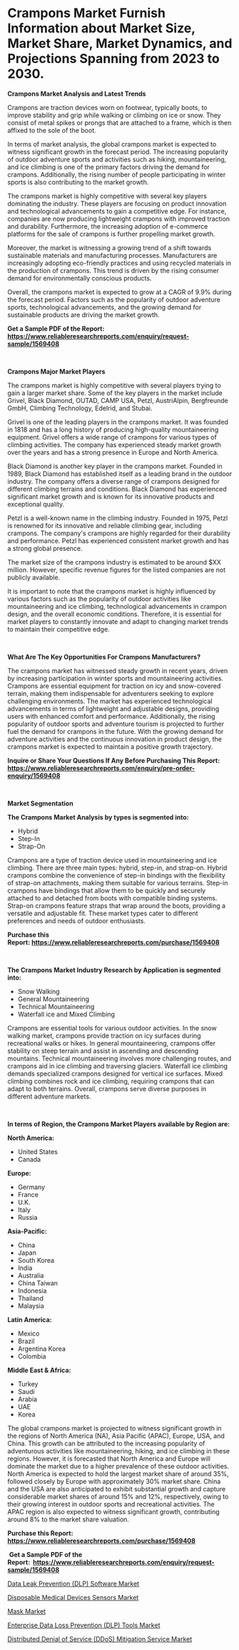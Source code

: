 <p><h1>Crampons Market Furnish Information about Market Size, Market Share, Market Dynamics, and Projections Spanning from 2023 to 2030.</h1></p><p><strong>Crampons Market Analysis and Latest Trends</strong></p>
<p><p>Crampons are traction devices worn on footwear, typically boots, to improve stability and grip while walking or climbing on ice or snow. They consist of metal spikes or prongs that are attached to a frame, which is then affixed to the sole of the boot.</p><p>In terms of market analysis, the global crampons market is expected to witness significant growth in the forecast period. The increasing popularity of outdoor adventure sports and activities such as hiking, mountaineering, and ice climbing is one of the primary factors driving the demand for crampons. Additionally, the rising number of people participating in winter sports is also contributing to the market growth.</p><p>The crampons market is highly competitive with several key players dominating the industry. These players are focusing on product innovation and technological advancements to gain a competitive edge. For instance, companies are now producing lightweight crampons with improved traction and durability. Furthermore, the increasing adoption of e-commerce platforms for the sale of crampons is further propelling market growth.</p><p>Moreover, the market is witnessing a growing trend of a shift towards sustainable materials and manufacturing processes. Manufacturers are increasingly adopting eco-friendly practices and using recycled materials in the production of crampons. This trend is driven by the rising consumer demand for environmentally conscious products.</p><p>Overall, the crampons market is expected to grow at a CAGR of 9.9% during the forecast period. Factors such as the popularity of outdoor adventure sports, technological advancements, and the growing demand for sustainable products are driving the market growth.</p></p>
<p><strong>Get a Sample PDF of the Report:&nbsp; <a href="https://www.reliableresearchreports.com/enquiry/request-sample/1569408">https://www.reliableresearchreports.com/enquiry/request-sample/1569408</a></strong></p>
<p>&nbsp;</p>
<p><strong>Crampons Major Market Players</strong></p>
<p><p>The crampons market is highly competitive with several players trying to gain a larger market share. Some of the key players in the market include Grivel, Black Diamond, OUTAD, CAMP USA, Petzl, AustriAlpin, Bergfreunde GmbH, Climbing Technology, Edelrid, and Stubai.</p><p>Grivel is one of the leading players in the crampons market. It was founded in 1818 and has a long history of producing high-quality mountaineering equipment. Grivel offers a wide range of crampons for various types of climbing activities. The company has experienced steady market growth over the years and has a strong presence in Europe and North America.</p><p>Black Diamond is another key player in the crampons market. Founded in 1989, Black Diamond has established itself as a leading brand in the outdoor industry. The company offers a diverse range of crampons designed for different climbing terrains and conditions. Black Diamond has experienced significant market growth and is known for its innovative products and exceptional quality.</p><p>Petzl is a well-known name in the climbing industry. Founded in 1975, Petzl is renowned for its innovative and reliable climbing gear, including crampons. The company's crampons are highly regarded for their durability and performance. Petzl has experienced consistent market growth and has a strong global presence.</p><p>The market size of the crampons industry is estimated to be around $XX million. However, specific revenue figures for the listed companies are not publicly available.</p><p>It is important to note that the crampons market is highly influenced by various factors such as the popularity of outdoor activities like mountaineering and ice climbing, technological advancements in crampon design, and the overall economic conditions. Therefore, it is essential for market players to constantly innovate and adapt to changing market trends to maintain their competitive edge.</p></p>
<p>&nbsp;</p>
<p><strong>What Are The Key Opportunities For Crampons Manufacturers?</strong></p>
<p><p>The crampons market has witnessed steady growth in recent years, driven by increasing participation in winter sports and mountaineering activities. Crampons are essential equipment for traction on icy and snow-covered terrain, making them indispensable for adventurers seeking to explore challenging environments. The market has experienced technological advancements in terms of lightweight and adjustable designs, providing users with enhanced comfort and performance. Additionally, the rising popularity of outdoor sports and adventure tourism is projected to further fuel the demand for crampons in the future. With the growing demand for adventure activities and the continuous innovation in product design, the crampons market is expected to maintain a positive growth trajectory.</p></p>
<p><strong>Inquire or Share Your Questions If Any Before Purchasing This Report: <a href="https://www.reliableresearchreports.com/enquiry/pre-order-enquiry/1569408">https://www.reliableresearchreports.com/enquiry/pre-order-enquiry/1569408</a></strong></p>
<p>&nbsp;</p>
<p><strong>Market Segmentation</strong></p>
<p><strong>The Crampons Market Analysis by types is segmented into:</strong></p>
<p><ul><li>Hybrid</li><li>Step-In</li><li>Strap-On</li></ul></p>
<p><p>Crampons are a type of traction device used in mountaineering and ice climbing. There are three main types: hybrid, step-in, and strap-on. Hybrid crampons combine the convenience of step-in bindings with the flexibility of strap-on attachments, making them suitable for various terrains. Step-in crampons have bindings that allow them to be quickly and securely attached to and detached from boots with compatible binding systems. Strap-on crampons feature straps that wrap around the boots, providing a versatile and adjustable fit. These market types cater to different preferences and needs of outdoor enthusiasts.</p></p>
<p><strong>Purchase this Report:&nbsp;<a href="https://www.reliableresearchreports.com/purchase/1569408">https://www.reliableresearchreports.com/purchase/1569408</a></strong></p>
<p>&nbsp;</p>
<p><strong>The Crampons Market Industry Research by Application is segmented into:</strong></p>
<p><ul><li>Snow Walking</li><li>General Mountaineering</li><li>Technical Mountaineering</li><li>Waterfall ice and Mixed Climbing</li></ul></p>
<p><p>Crampons are essential tools for various outdoor activities. In the snow walking market, crampons provide traction on icy surfaces during recreational walks or hikes. In general mountaineering, crampons offer stability on steep terrain and assist in ascending and descending mountains. Technical mountaineering involves more challenging routes, and crampons aid in ice climbing and traversing glaciers. Waterfall ice climbing demands specialized crampons designed for vertical ice surfaces. Mixed climbing combines rock and ice climbing, requiring crampons that can adapt to both terrains. Overall, crampons serve diverse purposes in different adventure markets.</p></p>
<p>&nbsp;</p>
<p><strong>In terms of Region, the Crampons Market Players available by Region are:</strong></p>
<p>
    <p> <strong> North America: </strong>
        <ul>
            <li>United States</li>
            <li>Canada</li>
        </ul>
        </p> 
    <p> <strong> Europe: </strong>
        <ul>
            <li>Germany</li>
            <li>France</li>
            <li>U.K.</li>
            <li>Italy</li>
            <li>Russia</li>
        </ul>
        </p> 
    <p> <strong> Asia-Pacific: </strong>
        <ul>
            <li>China</li>
            <li>Japan</li>
            <li>South Korea</li>
            <li>India</li>
            <li>Australia</li>
            <li>China Taiwan</li>
            <li>Indonesia</li>
            <li>Thailand</li>
            <li>Malaysia</li>
        </ul>
        </p> 
    <p> <strong> Latin America: </strong>
        <ul>
            <li>Mexico</li>
            <li>Brazil</li>
            <li>Argentina Korea</li>
            <li>Colombia</li>
        </ul>
        </p> 
    <p> <strong> Middle East & Africa: </strong>
        <ul>
            <li>Turkey</li>
            <li>Saudi</li>
            <li>Arabia</li>
            <li>UAE</li>
            <li>Korea</li>
        </ul>
    </p>
    </p>
<p><p>The global crampons market is projected to witness significant growth in the regions of North America (NA), Asia Pacific (APAC), Europe, USA, and China. This growth can be attributed to the increasing popularity of adventurous activities like mountaineering, hiking, and ice climbing in these regions. However, it is forecasted that North America and Europe will dominate the market due to a higher prevalence of these outdoor activities. North America is expected to hold the largest market share of around 35%, followed closely by Europe with approximately 30% market share. China and the USA are also anticipated to exhibit substantial growth and capture considerable market shares of around 15% and 12%, respectively, owing to their growing interest in outdoor sports and recreational activities. The APAC region is also expected to witness significant growth, contributing around 8% to the market share valuation.</p></p>
<p><strong>Purchase this Report: <a href="https://www.reliableresearchreports.com/purchase/1569408">https://www.reliableresearchreports.com/purchase/1569408</a></strong></p>
<p>&nbsp;<strong>Get a Sample PDF of the Report:&nbsp;&nbsp;<a href="https://www.reliableresearchreports.com/enquiry/request-sample/1569408">https://www.reliableresearchreports.com/enquiry/request-sample/1569408</a></strong></p>
<p><strong></strong></p>
<p><p><a href="https://www.linkedin.com/pulse/data-leak-prevention-dlp-software-market-share-amp/">Data Leak Prevention (DLP) Software Market</a></p><p><a href="https://medium.com/@isidrowolff1966/disposable-medical-devices-sensors-market-report-reveals-the-latest-trends-and-growth-opportunities-756ac108466b">Disposable Medical Devices Sensors Market</a></p><p><a href="https://medium.com/@ginawindler1965/mask-market-trends-and-market-analysis-forecasted-for-period-2023-2030-6ef9027d4983">Mask Market</a></p><p><a href="https://www.linkedin.com/pulse/enterprise-data-loss-prevention-dlp-tools-market-size/">Enterprise Data Loss Prevention (DLP) Tools Market</a></p><p><a href="https://www.linkedin.com/pulse/distributed-denial-service-ddos-mitigation-market-research-report/">Distributed Denial of Service (DDoS) Mitigation Service Market</a></p></p>